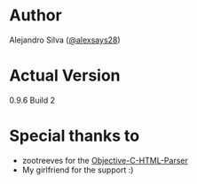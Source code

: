 # Author
Alejandro Silva ([@alexsays28](https://twitter.com/alexsays28))
# Actual Version
0.9.6 Build 2
# Special thanks to
* zootreeves for the [Objective-C-HTML-Parser](https://github.com/zootreeves/Objective-C-HMTL-Parser)
* My girlfriend for the support :)

